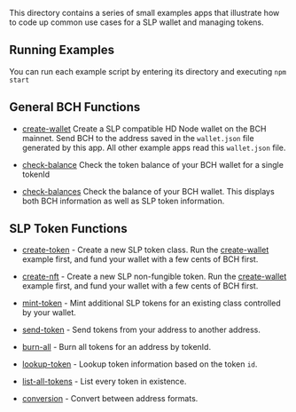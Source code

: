 This directory contains a series of small examples apps that illustrate how
to code up common use cases for a SLP wallet and managing tokens.

## Running Examples

You can run each example script by entering its directory and executing `npm start`

## General BCH Functions

- [create-wallet](create-wallet) Create a SLP compatible HD Node wallet on
  the BCH mainnet. Send BCH to the address saved in the `wallet.json` file generated by this app.
  All other example apps read this `wallet.json` file.

- [check-balance](check-balance) Check the token balance of your BCH wallet for a single tokenId

- [check-balances](check-balances) Check the balance of your BCH wallet. This
  displays both BCH information as well as SLP token information.

## SLP Token Functions

- [create-token](create-token) - Create a new SLP token class. Run the
  [create-wallet](create-wallet) example first, and fund your wallet with a few
  cents of BCH first.

- [create-nft](create-nft) - Create a new SLP non-fungible token. Run the
  [create-wallet](create-wallet) example first, and fund your wallet with a few
  cents of BCH first.

- [mint-token](mint-token) - Mint additional SLP tokens for an existing class
  controlled by your wallet.

- [send-token](send-token) - Send tokens from your address to another address.

- [burn-all](burn-all) - Burn all tokens for an address by tokenId.

- [lookup-token](lookup-token) - Lookup token information based on the token `id`.

- [list-all-tokens](list-all-tokens) - List every token in existence.

- [conversion](conversion) - Convert between address formats.
